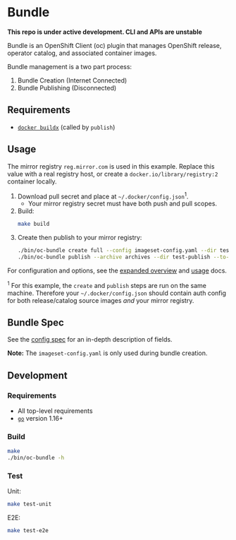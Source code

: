 # Bundle

**This repo is under active development. CLI and APIs are unstable**

Bundle is an OpenShift Client (oc) plugin that manages OpenShift release, operator catalog, and associated container images.

Bundle management is a two part process:
1. Bundle Creation (Internet Connected)
1. Bundle Publishing (Disconnected)

## Requirements

- [`docker buildx`][docker-buildx] (called by `publish`)

## Usage

The mirror registry `reg.mirror.com` is used in this example.
Replace this value with a real registry host, or create a `docker.io/library/registry:2` container locally.

1. Download pull secret and place at `~/.docker/config.json`<sup>1</sup>.
    - Your mirror registry secret must have both push and pull scopes.
1. Build:
    ```sh
    make build
    ```
1. Create then publish to your mirror registry:
    ```sh
    ./bin/oc-bundle create full --config imageset-config.yaml --dir test-create --output archives --log-level debug
    ./bin/oc-bundle publish --archive archives --dir test-publish --to-mirror reg.mirror.com
    ```

For configuration and options, see the [expanded overview](./docs/overview.md) and [usage](./docs/usage.md) docs.

<sup>1</sup> For this example, the `create` and `publish` steps are run on the same machine. Therefore your `~/.docker/config.json`
should contain auth config for both release/catalog source images _and_ your mirror registry.

## Bundle Spec

See the [config spec][config-spec] for an in-depth description of fields.

**Note:** The `imageset-config.yaml` is only used during bundle creation.

## Development

### Requirements

- All top-level requirements
- [`go`][go] version 1.16+

### Build

```sh
make
./bin/oc-bundle -h
```

### Test

Unit:
```sh
make test-unit
```

E2E:
```sh
make test-e2e
```

<!--
TODO: link to the following once a release is cut.
[config-spec]:https://pkg.go.dev/github.com/redhatgov/bundle/pkg/config/v1alpha1#ImageSetConfiguration
-->
[config-spec]:pkg/config/v1alpha1/config_types.go
[go]:https://golang.org/dl/
[docker-buildx]:https://docs.docker.com/buildx/working-with-buildx/

